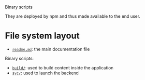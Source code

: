 Binary scripts

They are deployed by npm and thus made available to the end user.





# File system layout

- [`readme.md`](./readme.md): the main documentation file

Binary scripts: 

- [`build/`](./build/): used to build content inside the application
- [`svc/`](./svc/): used to launch the backend
